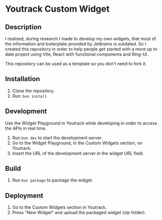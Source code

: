 # Youtrack Custom Widget

## Description

I realised, during research I made to develop my own widgets, that most of the information and boilerplate provided by Jetbrains is outdated.
So I created this repository in order to help people get started with a more up to date project using Vite, React with functional components and Ring-UI.

This repository can be used as a template so you don't need to fork it.

## Installation

1. Clone the repository.
2. Run: ```bun install```

## Development

Use the Widget Playground in Youtrack while developing in order to access the APIs in real time.

1. Run ```bun dev``` to start the development server.
2. Go to the Widget Playground, in the Custom Widgets section, on Youtrack.
3. Insert the URL of the development server in the widget URL field.

## Build

1. Run ```bun package``` to package the widget.

## Deployment

1. Go to the Custom Widgets section in Youtrack.
2. Press "New Widget" and upload the packaged widget (zip folder).
